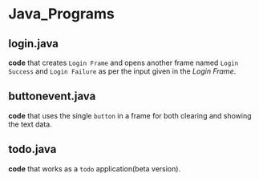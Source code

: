# Java_Programs 
## login.java
**code** that creates `Login Frame` and opens another frame named `Login Success` and `Login Failure` as per the input given in the *Login Frame*.

## buttonevent.java
**code** that uses the single `button` in a frame for both clearing and showing the text data.

## todo.java
**code** that works as a `todo` application(beta version).

